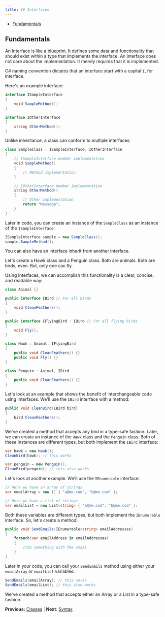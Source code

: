 ```yaml
---
title: C# Interfaces
---
```

* [Fundamentals](#fundamentals)

## Fundamentals

An Interface is like a blueprint. It defines some data and functionality that should exist within a type that implements the interface. An interface does not care about the implementation. It merely requires that it is implemented.

C# naming convention dictates that an interface start with a capital `I`, for interface.

Here's an example interface:

```csharp
interface ISampleInterface
{
    void SampleMethod();
}

interface IOtherInterface
{
    string OtherMethod();
}
```

Unlike inheritance, a class can conform to multiple interfaces:

```csharp
class SampleClass : ISampleInterface, IOtherInterface
{
    // ISampleInterface member implementation
    void SampleMethod()
    {
        // Method implementation
    }

    // IOtherInterface member implementation
    string OtherMethod()
    {
        // Other implementation
        return "Message";
    }
}
```

Later in code, you can create an instance of the `SampleClass` as an instance of the `ISampleInterface`:

```csharp
ISampleInterface sample = new SampleClass();
sample.SampleMethod();
```

You can also have an interface inherit from another interface.

Let's create a Hawk class and a Penguin class. Both are animals. Both are birds, even. But, only one can fly.

Using Interfaces, we can accomplish this functionality is a clear, concise, and readable way:

```csharp
class Animal {}

public interface IBird // For all birds
{
    void CleanFeathers();
}

public interface IFlyingBird : IBird // For all flying birds
{
    void Fly();
}

class Hawk : Animal, IFlyingBird
{
    public void CleanFeathers() {}
    public void Fly() {}
}

class Penguin : Animal, IBird
{
    public void CleanFeathers() {}
}
```

Let's look at an example that shows the benefit of interchangeable code using Interfaces. We'll use the `IBird` interface with a method:

```csharp
public void CleanBird(IBird bird)
{
    bird.CleanFeathers();
}
```

We've created a method that accepts any bird in a type-safe fashion. Later, we can create an instance of the `Hawk` class and the `Penguin` class. Both of these instances are different types, but both implement the `IBird` interface:

```csharp
var hawk = new Hawk();
CleanBird(hawk); // this works

var penguin = new Penguin();
CleanBird(penguin); // this also works
```

Let's look at another example. We'll use the `IEnumerable` interface:

```csharp
// Here we have an array of strings
var emailArray = new [] { "a@me.com", "b@me.com" };

// Here we have a list of strings
var emailList = new List<string> { "a@me.com", "b@me.com" };
```

Both these variables are different types, but both implement the `IEnumerable` interface. So, let's create a method:

```csharp
public void SendEmails(IEnumerable<string> emailAddresses)
{
    foreach(var emailAddress in emailAddresses)
    {
        //do something with the email
    }
}
```

Later in your code, you can call your `SendEmails` method using either your `emailArray` or `emailList` variables:

```csharp
SendEmails(emailArray); // this works
SendEmails(emailList); // this also works
```

We've created a method that accepts either an Array or a List in a type-safe fashion.

**Previous:** [Classes](classes.markdown) |
**Next:** [Syntax](syntax.markdown)
